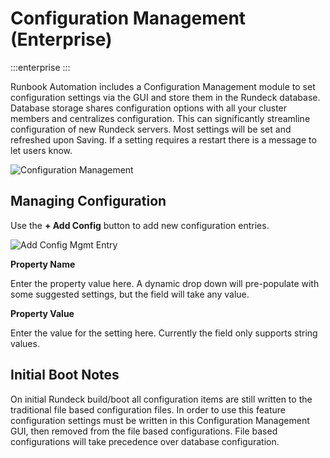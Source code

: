 # Configuration Management (Enterprise)

:::enterprise
:::

Runbook Automation includes a Configuration Management module to set configuration settings via the GUI and store them in the Rundeck database.  Database storage shares configuration options with all your cluster members and centralizes configuration.  This can significantly streamline configuration of new Rundeck servers.  Most settings will be set and refreshed upon Saving.  If a setting requires a restart there is a message to let users know.

![Configuration Management](/assets/img/configmgmt-list.png)

## Managing Configuration
Use the **+ Add Config** button to add new configuration entries.

![Add Config Mgmt Entry](/assets/img/configmgmt-add-config.png)

**Property Name**

Enter the property value here.  A dynamic drop down will pre-populate with some suggested settings, but the field will take any value.

**Property Value**

Enter the value for the setting here.  Currently the field only supports string values.


## Initial Boot Notes

On initial Rundeck build/boot all configuration items are still written to the traditional file based configuration files. In order to use this feature configuration settings must be written in this Configuration Management GUI, then removed from the file based configurations.  File based configurations will take precedence over database configuration.
